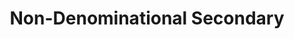 ---
schema: default
title: Non-Denominational Secondary
organization: Renfrewshire Council
notes: >-
    Education
resources:
  - name: Non-Denominational Secondary FEATURE LAYER
  - url: >-
      
  - format: FEATURE LAYER
license: 
category:

  - Education
  - Open Data
  - School
  - Nursery
  - ASN
  - Learning
  - Catchment Areas
maintainer: Renfrewshire Council
maintainer_email: someone@example.com
---
